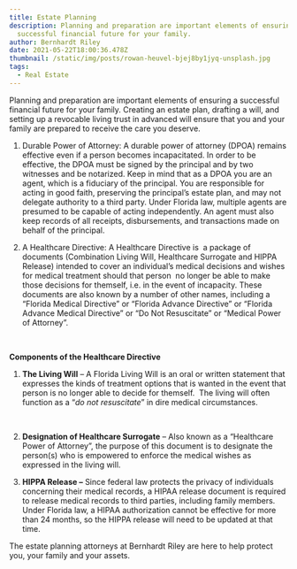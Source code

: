```yaml
---
title: Estate Planning
description: Planning and preparation are important elements of ensuring a
  successful financial future for your family.
author: Bernhardt Riley
date: 2021-05-22T18:00:36.478Z
thumbnail: /static/img/posts/rowan-heuvel-bjej8by1jyq-unsplash.jpg
tags:
  - Real Estate
---
```

Planning and preparation are important elements of ensuring a successful financial future for your family. Creating an estate plan, drafting a will, and setting up a revocable living trust in advanced will ensure that you and your family are prepared to receive the care you deserve.

1. Durable Power of Attorney: A durable power of attorney (DPOA) remains effective even if a person becomes incapacitated. In order to be effective, the DPOA must be signed by the principal and by two witnesses and be notarized. Keep in mind that as a DPOA you are an agent, which is a fiduciary of the principal. You are responsible for acting in good faith, preserving the principal’s estate plan, and may not delegate authority to a third party. Under Florida law, multiple agents are presumed to be capable of acting independently. An agent must also keep records of all receipts, disbursements, and transactions made on behalf of the principal.
2. A Healthcare Directive: A Healthcare Directive is  a package of documents (Combination Living Will, Healthcare Surrogate and HIPPA Release) intended to cover an individual’s medical decisions and wishes for medical treatment should that person  no longer be able to make those decisions for themself, i.e. in the event of incapacity. These documents are also known by a number of other names, including a “Florida Medical Directive” or “Florida Advance Directive” or “Florida Advance Medical Directive” or “Do Not Resuscitate” or “Medical Power of Attorney”.

    

**Components of the Healthcare Directive**

1. **The Living Will** – A Florida Living Will is an oral or written statement that expresses the kinds of treatment options that is wanted in the event that person is no longer able to decide for themself.  The living will often function as a “*do not resuscitate*” in dire medical circumstances.

    
2. **Designation of Healthcare Surrogate** – Also known as a “Healthcare Power of Attorney”, the purpose of this document is to designate the person(s) who is empowered to enforce the medical wishes as expressed in the living will.
3. **HIPPA Release –** Since federal law protects the privacy of individuals concerning their medical records, a HIPAA release document is required to release medical records to third parties, including family members. Under Florida law, a HIPAA authorization cannot be effective for more than 24 months, so the HIPPA release will need to be updated at that time.

The estate planning attorneys at Bernhardt Riley are here to help protect you, your family and your assets.
